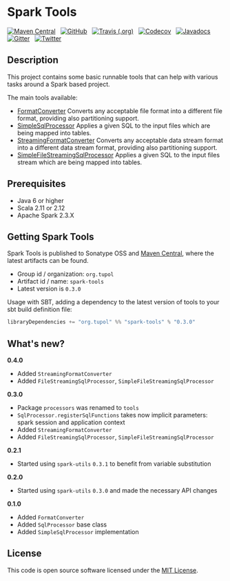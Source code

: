 # Spark Tools #

[![Maven Central](https://img.shields.io/maven-central/v/org.tupol/spark-tools_2.11.svg)](https://mvnrepository.com/artifact/org.tupol/spark-tools) &nbsp;
[![GitHub](https://img.shields.io/github/license/tupol/spark-tools.svg)](https://github.com/tupol/spark-tools/blob/master/LICENSE) &nbsp; 
[![Travis (.org)](https://img.shields.io/travis/tupol/spark-tools.svg)](https://travis-ci.com/tupol/spark-tools) &nbsp; 
[![Codecov](https://img.shields.io/codecov/c/github/tupol/spark-tools.svg)](https://codecov.io/gh/tupol/spark-tools) &nbsp;
[![Javadocs](https://www.javadoc.io/badge/org.tupol/spark-tools_2.11.svg)](https://www.javadoc.io/doc/org.tupol/spark-tools_2.11) &nbsp;
[![Gitter](https://badges.gitter.im/spark-tools/community.svg)](https://gitter.im/spark-tools/community?utm_source=badge&utm_medium=badge&utm_campaign=pr-badge) &nbsp; 
[![Twitter](https://img.shields.io/twitter/url/https/_tupol.svg?color=%2317A2F2)](https://twitter.com/_tupol) &nbsp; 

## Description ##
This project contains some basic runnable tools that can help with various tasks around a Spark based project.

The main tools available:
- [FormatConverter](docs/format-converter.md) Converts any acceptable file format into a different
  file format, providing also partitioning support.
- [SimpleSqlProcessor](docs/sql-processor.md) Applies a given SQL to the input files which are 
  being mapped into tables.
- [StreamingFormatConverter](docs/streaming-format-converter.md) Converts any acceptable data 
  stream format into a different data stream format, providing also partitioning support.
- [SimpleFileStreamingSqlProcessor](docs/file-streaming-sql-processor.md) Applies a given SQL to the input files stream which are being mapped into tables.


## Prerequisites ##

* Java 6 or higher
* Scala 2.11 or 2.12
* Apache Spark 2.3.X


## Getting Spark Tools ##

Spark Tools is published to Sonatype OSS and [Maven Central](https://mvnrepository.com/artifact/org.tupol/spark-tools),
where the latest artifacts can be found.

- Group id / organization: `org.tupol`
- Artifact id / name: `spark-tools`
- Latest version is `0.3.0`

Usage with SBT, adding a dependency to the latest version of tools to your sbt build definition file:

```scala
libraryDependencies += "org.tupol" %% "spark-tools" % "0.3.0"
```

## What's new? ##

**0.4.0**

- Added `StreamingFormatConverter`
- Added `FileStreamingSqlProcessor`, `SimpleFileStreamingSqlProcessor`

**0.3.0**

- Package `processors` was renamed to `tools`
- `SqlProcessor.registerSqlFunctions` takes now implicit parameters: spark session and 
  application context
- Added `StreamingFormatConverter`
- Added `FileStreamingSqlProcessor`, `SimpleFileStreamingSqlProcessor`

**0.2.1**

- Started using `spark-utils` `0.3.1` to benefit from variable substitution

**0.2.0**

- Started using `spark-utils` `0.3.0` and made the necessary API changes

**0.1.0**

- Added `FormatConverter`
- Added `SqlProcessor` base class
- Added `SimpleSqlProcessor` implementation


## License ##

This code is open source software licensed under the [MIT License](LICENSE).
